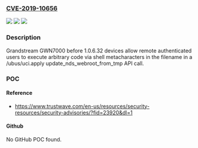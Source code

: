 ### [CVE-2019-10656](https://cve.mitre.org/cgi-bin/cvename.cgi?name=CVE-2019-10656)
![](https://img.shields.io/static/v1?label=Product&message=n%2Fa&color=blue)
![](https://img.shields.io/static/v1?label=Version&message=n%2Fa&color=blue)
![](https://img.shields.io/static/v1?label=Vulnerability&message=n%2Fa&color=brighgreen)

### Description

Grandstream GWN7000 before 1.0.6.32 devices allow remote authenticated users to execute arbitrary code via shell metacharacters in the filename in a /ubus/uci.apply update_nds_webroot_from_tmp API call.

### POC

#### Reference
- https://www.trustwave.com/en-us/resources/security-resources/security-advisories/?fid=23920&dl=1

#### Github
No GitHub POC found.

